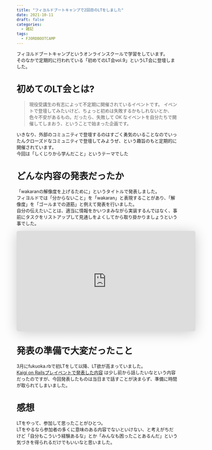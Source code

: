 ```yaml
---
title: "フィヨルドブートキャンプで2回目のLTをしました"
date: 2021-10-11
draft: false
categories:
  - 雑記
tags:
  - FJORDBOOTCAMP
---
```

フィヨルドブートキャンプというオンラインスクールで学習をしています。   
そのなかで定期的に行われている「初めてのLT会vol.9」というLT会に登壇しました。

# 初めてのLT会とは?

> 現役受講生の有志によって不定期に開催されているイベントです。 イベントで登壇してみたいけど、ちょっと初めは失敗するかもしれないとか、色々不安があるもの。だったら、失敗して OK なイベントを自分たちで開催してしまおう、ということで始まった企画です。

いきなり、外部のコミュニティで登壇するのはすごく勇気のいることなのでいったんクローズドなコミュニティで登壇してみようぜ、という趣旨のもと定期的に開催されています。  
今回は「しくじりから学んだこと」というテーマでした

# どんな内容の発表だったか

「wakaranの解像度を上げるために」というタイトルで発表しました。  
フィヨルドでは「分からないこと」を「wakaran」と表現することがあり、「解像度」を「ゴールまでの道筋」と例えて発表を行いました。  
自分の伝えたいことは、適当に情報をかいつまみながら実装するんではなく、事前にタスクをリストアップして見通しをよくしてから取り掛かりましょうという事でした。

<iframe class="speakerdeck-iframe" frameborder="0" src="https://speakerdeck.com/player/2137db5298ff4deb8990e3446364d77c" title="wakaranの解像度を上げるために / fjord lt vol-9" allowfullscreen="true" mozallowfullscreen="true" webkitallowfullscreen="true" style="border: 0px; background: padding-box padding-box rgba(0, 0, 0, 0.1); margin: 0px; padding: 0px; border-radius: 6px; box-shadow: rgba(0, 0, 0, 0.2) 0px 5px 40px; width: 560px; height: 314px;" data-ratio="1.78343949044586"></iframe>


# 発表の準備で大変だったこと

3月にfukuoka.rbで初LTをして以降、LT欲が高まっていました。   
[Kaigi on Railsプレイベントで発表した内容](https://speakerdeck.com/aseiide/kaigi-on-rails-preevent)
は少し前から話したいなという内容だったのですが、今回発表したものは当日まで話すことが決まらず、準備に時間が取られてしまいました。

# 感想

LTをやって、参加して思ったことがひとつ。  
LTをやるなら参加者の多くに意味のある内容でないといけない、と考えがちだけど「自分もこういう経験あるな」とか「みんなも困ったことあるんだ」という気づきを得られるだけでもいいなと思いました。
